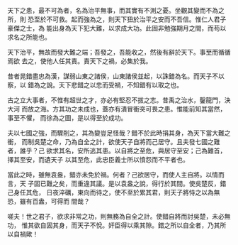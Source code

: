 天下之患，最不可為者，名為治平無事，而其實有不測之憂。坐觀其變而不為之所，則
恐至於不可救。起而強為之，則天下狃於治平之安而不吾信。惟仁人君子豪傑之士，為
能出身為天下犯大難，以求成大功。此固非勉強期月之間，而苟以求名之所能也。

天下治平，無故而發大難之端；吾發之，吾能收之，然後有辭於天下。事至而循循焉欲
去之，使他人任其責。責天下之禍，必集於我。

昔者晁錯盡忠為漢，謀弱山東之諸侯，山東諸侯並起，以誅錯為名。而天子不以察，以
錯為之說。天下悲錯之以忠而受禍，不知錯有以取之也。

古之立大事者，不惟有超世之才，亦必有堅忍不拔之志。昔禹之治水，鑿龍門，決大河
而放之海。方其功之未成也，蓋亦有潰冒衝突可畏之患。惟能前知其當然，事至不懼，
而徐為之圖，是以得至於成功。

夫以七國之強，而驟削之，其為變豈足怪哉？錯不於此時捐其身，為天下當大難之衝，
而制吳楚之命，乃為自全之計，欲使天子自將而己居守。且夫發七國之難者，誰乎？己
欲求其名，安所逃其患。以自將之至危，與居守至安；己為難首，擇其至安，而遺天子
以其至危，此忠臣義士所以憤怨而不平者也。

當此之時，雖無袁盎，錯亦未免於禍。何者？己欲居守，而使人主自將。以情而言，天
子固已難之矣，而重違其議。是以袁盎之說，得行於其間。使吳楚反，錯己身任其危，
日夜淬礪，東向而待之，使不至於累其君，則天子將恃之以為無恐，雖有百盎，可得而
間哉？

嗟夫！世之君子，欲求非常之功，則無務為自全之計。使錯自將而討吳楚，未必無功，
惟其欲自固其身，而天子不悅。奸臣得以乘其隙。錯之所以自全者，乃其所以自禍歟！

